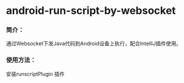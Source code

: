 # android-run-script-by-websocket

### 简介：

通过Websocket下发Java代码到Android设备上执行，配合IntelliJ插件使用。

### 使用方法：

安装runscriptPlugin 插件